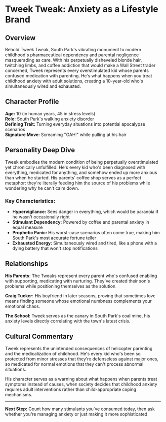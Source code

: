 # Tweek Tweak: Anxiety as a Lifestyle Brand

## Overview

Behold Tweek Tweak, South Park's vibrating monument to modern childhood's pharmaceutical dependency and parental negligence masquerading as care. With his perpetually disheveled blonde hair, twitching limbs, and coffee addiction that would make a Wall Street trader concerned, Tweek represents every overstimulated kid whose parents confused medication with parenting. He's what happens when you treat childhood anxiety with adult solutions, creating a 10-year-old who's simultaneously wired and exhausted.

## Character Profile

**Age:** 10 (in human years, 45 in stress levels)  
**Role:** South Park's walking anxiety disorder  
**Defining Trait:** Turning everyday situations into potential apocalypse scenarios  
**Signature Move:** Screaming "GAH!" while pulling at his hair

## Personality Deep Dive

Tweek embodies the modern condition of being perpetually overstimulated yet chronically unfulfilled. He's every kid who's been diagnosed with everything, medicated for anything, and somehow ended up more anxious than when he started. His parents' coffee shop serves as a perfect metaphor: they're literally feeding him the source of his problems while wondering why he can't calm down.

### Key Characteristics:
- **Hypervigilance:** Sees danger in everything, which would be paranoia if he wasn't occasionally right
- **Stimulant Dependency:** Powered by coffee and parental anxiety in equal measure
- **Prophetic Panic:** His worst-case scenarios often come true, making him South Park's most accurate fortune teller
- **Exhausted Energy:** Simultaneously wired and tired, like a phone with a dying battery that won't stop notifications

## Relationships

**His Parents:** The Tweaks represent every parent who's confused enabling with supporting, medicating with nurturing. They've created their son's problems while positioning themselves as the solution.

**Craig Tucker:** His boyfriend in later seasons, proving that sometimes love means finding someone whose emotional numbness complements your emotional chaos.

**The School:** Tweek serves as the canary in South Park's coal mine, his anxiety levels directly correlating with the town's latest crisis.

## Cultural Commentary

Tweek represents the unintended consequences of helicopter parenting and the medicalization of childhood. He's every kid who's been so protected from minor stresses that they're defenseless against major ones, so medicated for normal emotions that they can't process abnormal situations.

His character serves as a warning about what happens when parents treat symptoms instead of causes, when society decides that childhood anxiety requires adult interventions rather than child-appropriate coping mechanisms.

---

**Next Step:** Count how many stimulants you've consumed today, then ask whether you're managing anxiety or just making it more sophisticated.